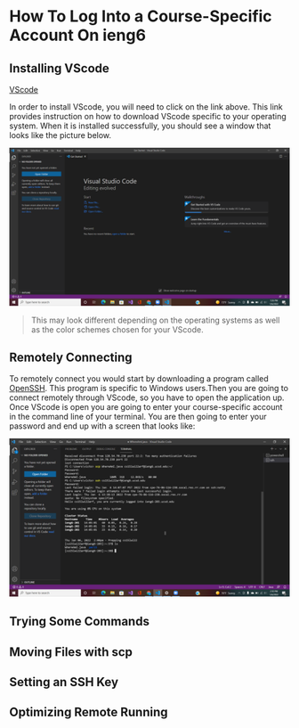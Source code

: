 # How To Log Into a Course-Specific Account On ieng6

## Installing VScode
[VScode](https://code.visualstudio.com/)

In order to install VScode, you will need to click on the link above. This link provides instruction on how to download VScode specific to your operating system. When it is installed successfully, you should see a window that looks like the picture below. 

![Image](installVSC.png)
> This may look different depending on the operating systems as well as the color schemes chosen for your VScode.

## Remotely Connecting
To remotely connect you would start by downloading a program called [OpenSSH](https://docs.microsoft.com/en-us/windows-server/administration/openssh/openssh_install_firstuse). This program is specific to Windows users.Then you are going to connect remotely through VScode, so you have to open the application up. Once VScode is open you are going to enter your course-specific account in the command line of your terminal. You are then going to enter your password and end up with a screen that looks like: 

![Image](loginVSC.png)
## Trying Some Commands

## Moving Files with scp

## Setting an SSH Key

## Optimizing Remote Running
